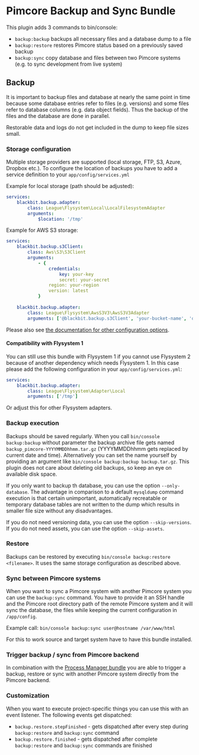 # Pimcore Backup and Sync Bundle

This plugin adds 3 commands to bin/console:

* `backup:backup` backups all necessary files and a database dump to a file
* `backup:restore` restores Pimcore status based on a previously saved backup
* `backup:sync` copy database and files between two Pimcore systems (e.g. to sync development from live system)

## Backup
It is important to backup files and database at nearly the same point in time because some database entries refer to files (e.g. versions) and some files refer to database columns (e.g. data object fields). Thus the backup of the files and the database are done in parallel.

Restorable data and logs do not get included in the dump to keep file sizes small.

### Storage configuration
Multiple storage providers are supported (local storage, FTP, S3, Azure, Dropbox etc.). To configure the location of backups you have to add a service definition to your `app/config/services.yml`

Example for local storage (path should be adjusted):
```yaml
services:
    blackbit.backup.adapter:
        class: League\Flysystem\Local\LocalFilesystemAdapter
        arguments:
            $location: '/tmp'
```

Example for AWS S3 storage:
```yaml
services:
    blackbit.backup.s3Client:
        class: Aws\S3\S3Client
        arguments:
            - {
                credentials:
                    key: your-key
                    secret: your-secret
                region: your-region
                version: latest
            }
      
    blackbit.backup.adapter:
        class: League\Flysystem\AwsS3V3\AwsS3V3Adapter
        arguments: ['@blackbit.backup.s3Client', 'your-bucket-name', 'optional/path/prefix']
```

Please also see [the documentation for other configuration options](https://flysystem.thephpleague.com/docs/adapter/aws-s3/).

#### Compatibility with Flysystem 1
You can still use this bundle with Flysystem 1 if you cannot use Flysystem 2 because of another dependency which needs Flysystem 1. In this case please add the following configuration in your `app/config/services.yml`:
```yaml
services:
    blackbit.backup.adapter:
        class: League\Flysystem\Adapter\Local
        arguments: ['/tmp']
```
Or adjust this for other Flysystem adapters.

### Backup execution
Backups should be saved regularly. When you call `bin/console backup:backup` without parameter the backup archive file gets named `backup_pimcore-YYYYMMDDhhmm.tar.gz` (YYYYMMDDhhmm gets replaced by current date and time). Alternatively you can set the name yourself by providing an argument like `bin/console backup:backup backup.tar.gz`. This plugin does not care about deleting old backups, so keep an eye on available disk space.

If you only want to backup th database, you can use the option `--only-database`. The advantage in comparison to a default `mysqldump` command execution is that certain unimportant, automatically recreatable or temporary database tables are not written to the dump which results in smaller file size without any disadvantages.

If you do not need versioning data, you can use the option `--skip-versions`.
If you do not need assets, you can use the option `--skip-assets`.

### Restore
Backups can be restored by executing `bin/console backup:restore <filename>`. It uses the same storage configuration as described above.

### Sync between Pimcore systems
When you want to sync a Pimcore system with another Pimcore system you can use the `backup:sync` command. You have to provide it an SSH handle and the Pimcore root directory path of the remote Pimcore system and it will sync the database, the files while keeping the current configuration in `/app/config`.

Example call: `bin/console backup:sync user@hostname /var/www/html`

For this to work source and target system have to have this bundle installed.

### Trigger backup / sync from Pimcore backend
In combination with the [Process Manager bundle](https://github.com/elements-at/ProcessManager) you are able to trigger a backup, restore or sync with another Pimcore system directly from the Pimcore backend.

### Customization
When you want to execute project-specific things you can use this with an event listener. The following events get dispatched:

* `backup.restore.stepFinished` - gets dispatched after every step during `backup:restore` and `backup:sync` command
* `backup.restore.finished` - gets dispatched after complete `backup:restore` and `backup:sync` commands are finished